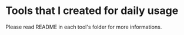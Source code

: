 # Tools that I created for daily usage

Please read README in each tool's folder for more informations.
